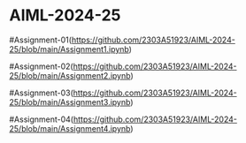 # AIML-2024-25

#Assignment-01(https://github.com/2303A51923/AIML-2024-25/blob/main/Assignment1.ipynb)

#Assignment-02(https://github.com/2303A51923/AIML-2024-25/blob/main/Assignment2.ipynb)

#Assignment-03(https://github.com/2303A51923/AIML-2024-25/blob/main/Assignment3.ipynb)

#Assignment-04(https://github.com/2303A51923/AIML-2024-25/blob/main/Assignment4.ipynb)
